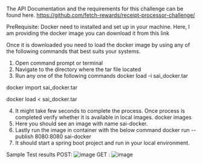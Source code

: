The API Documentation and the requirements for this challenge can be found here.
https://github.com/fetch-rewards/receipt-processor-challenge/

PreRequisite: Docker need to installed and set up in your machine.
Here, I am providing the docker image 
you can download it from this link

Once it is downloaded you need to load the docker image by using any of the following commands that best suits your systems.
1) Open command prompt or terminal
2) Navigate to the directory where the tar file located
3) Run any one of the following commands
   docker load -i sai_docker.tar

docker import sai_docker.tar

docker load < sai_docker.tar

4) It might take few seconds to complete the process. Once process is completed verify whether it is available in local images.
   docker images
5) Here you should see an image with name sai-docker.
6) Lastly run the image in container with the below command
   docker run --publish 8080:8080 sai-docker
7) It should start a spring boot project and run in your local environment.

Sample Test results 
POST: ![image](https://github.com/sainaveenbysani/receipt_processor/assets/135251127/6afd8352-0227-4b8e-a606-99892d0d0f01)
GET : ![image](https://github.com/sainaveenbysani/receipt_processor/assets/135251127/72c51052-9c9b-4bf3-a82f-4a8d657aecda)





